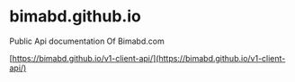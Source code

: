# bimabd.github.io
Public Api documentation Of Bimabd.com

[https://bimabd.github.io/v1-client-api/](https://bimabd.github.io/v1-client-api/)
